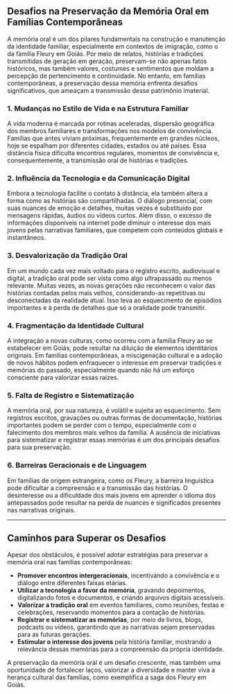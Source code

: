 ## Desafios na Preservação da Memória Oral em Famílias Contemporâneas

A memória oral é um dos pilares fundamentais na construção e manutenção da identidade familiar, especialmente em contextos de imigração, como o da família Fleury em Goiás. Por meio de relatos, histórias e tradições transmitidas de geração em geração, preservam-se não apenas fatos históricos, mas também valores, costumes e sentimentos que moldam a percepção de pertencimento e continuidade. No entanto, em famílias contemporâneas, a preservação dessa memória enfrenta desafios significativos, que ameaçam a transmissão desse patrimônio imaterial.

### 1. **Mudanças no Estilo de Vida e na Estrutura Familiar**

A vida moderna é marcada por rotinas aceleradas, dispersão geográfica dos membros familiares e transformações nos modelos de convivência. Famílias que antes viviam próximas, frequentemente em grandes núcleos, hoje se espalham por diferentes cidades, estados ou até países. Essa distância física dificulta encontros regulares, momentos de convivência e, consequentemente, a transmissão oral de histórias e tradições.

### 2. **Influência da Tecnologia e da Comunicação Digital**

Embora a tecnologia facilite o contato à distância, ela também altera a forma como as histórias são compartilhadas. O diálogo presencial, com suas nuances de emoção e detalhes, muitas vezes é substituído por mensagens rápidas, áudios ou vídeos curtos. Além disso, o excesso de informações disponíveis na internet pode diminuir o interesse dos mais jovens pelas narrativas familiares, que competem com conteúdos globais e instantâneos.

### 3. **Desvalorização da Tradição Oral**

Em um mundo cada vez mais voltado para o registro escrito, audiovisual e digital, a tradição oral pode ser vista como algo ultrapassado ou menos relevante. Muitas vezes, as novas gerações não reconhecem o valor das histórias contadas pelos mais velhos, considerando-as repetitivas ou desconectadas da realidade atual. Isso leva ao esquecimento de episódios importantes e à perda de detalhes que só a oralidade pode transmitir.

### 4. **Fragmentação da Identidade Cultural**

A integração a novas culturas, como ocorreu com a família Fleury ao se estabelecer em Goiás, pode resultar na diluição de elementos identitários originais. Em famílias contemporâneas, a miscigenação cultural e a adoção de novos hábitos podem enfraquecer o interesse em preservar tradições e memórias do passado, especialmente quando não há um esforço consciente para valorizar essas raízes.

### 5. **Falta de Registro e Sistematização**

A memória oral, por sua natureza, é volátil e sujeita ao esquecimento. Sem registros escritos, gravações ou outras formas de documentação, histórias importantes podem se perder com o tempo, especialmente com o falecimento dos membros mais velhos da família. A ausência de iniciativas para sistematizar e registrar essas memórias é um dos principais desafios para sua preservação.

### 6. **Barreiras Geracionais e de Linguagem**

Em famílias de origem estrangeira, como os Fleury, a barreira linguística pode dificultar a compreensão e a transmissão das histórias. O desinteresse ou a dificuldade dos mais jovens em aprender o idioma dos antepassados pode resultar na perda de nuances e significados presentes nas narrativas originais.

---

## Caminhos para Superar os Desafios

Apesar dos obstáculos, é possível adotar estratégias para preservar a memória oral nas famílias contemporâneas:

- **Promover encontros intergeracionais**, incentivando a convivência e o diálogo entre diferentes faixas etárias.
- **Utilizar a tecnologia a favor da memória**, gravando depoimentos, digitalizando fotos e documentos, e criando arquivos digitais acessíveis.
- **Valorizar a tradição oral** em eventos familiares, como reuniões, festas e celebrações, reservando momentos para a contação de histórias.
- **Registrar e sistematizar as memórias**, por meio de livros, blogs, podcasts ou vídeos, garantindo que as narrativas sejam preservadas para as futuras gerações.
- **Estimular o interesse dos jovens** pela história familiar, mostrando a relevância dessas memórias para a compreensão da própria identidade.

A preservação da memória oral é um desafio crescente, mas também uma oportunidade de fortalecer laços, valorizar a diversidade e manter viva a herança cultural das famílias, como exemplifica a saga dos Fleury em Goiás.